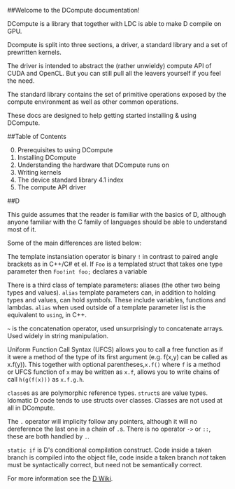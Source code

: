 ##Welcome to the DCompute documentation!

DCompute is a library that together with LDC is able to make D compile on GPU.

Dcompute is split into three sections, a driver, a standard library and a set of prewritten kernels.

The driver is intended to abstract the (rather unwieldy) compute API of CUDA and OpenCL.
But you can still pull all the leavers yourself if you feel the need.

The standard library contains the set of primitive operations exposed by the compute environment as well as other common operations.

These docs are designed to help getting started installing & using DCompute. 

##Table of Contents

0. Prerequisites to using DCompute
1. Installing DCompute
2. Understanding the hardware that DCompute runs on
3. Writing kernels
4. The device standard library
4.1 index
5. The compute API driver

##D

This guide assumes that the reader is familiar with the basics of D, although anyone 
familiar with the C family of languages should be able to understand most of it.

Some of the main differences are listed below:

The template instansiation operator is binary `!` in contrast to paired angle brackets
as in C++/C# et el. If `Foo` is a templated struct that takes one type parameter then 
`Foo!int foo;` declares a variable 

There is a third class of template parameters: aliases (the other two being types and values).
`alias` template parameters can, in addition to holding types and values, can hold _symbols_.
These include variables, functions and lambdas. `alias` when used outside of a template parameter 
list is the equivalent to `using`, in C++.

`~` is the concatenation operator, used unsurprisingly to concatenate arrays. 
Used widely in string manipulation.

Uniform Function Call Syntax (UFCS) allows you to call a free function as if it were a 
method of the type of its first argument (e.g. f(x,y) can be called as x.f(y)).
This together with optional parentheses,`x.f()` where `f` is a method or UFCS function of `x`
may be written as `x.f`, allows you to write chains of call `h(g(f(x)))` as `x.f.g.h`.

`class`es as are polymorphic reference types. `struct`s are value types. Idomatic D code 
tends to use structs over classes. Classes are not used at all in DCompute.

The `.` operator will implicity follow any pointers, although it will no dereference the last
one in a chain of `.`s. There is no operator `->` or `::`, these are both handled by `.`.

`static if` is D's conditional compilation construct. Code inside a taken branch is compiled 
into the object file, code inside a taken branch _not_ taken must be syntactically correct, but 
need not be semantically correct.

For more information see the [D Wiki](https://wiki.dlang.org/Coming_From).
